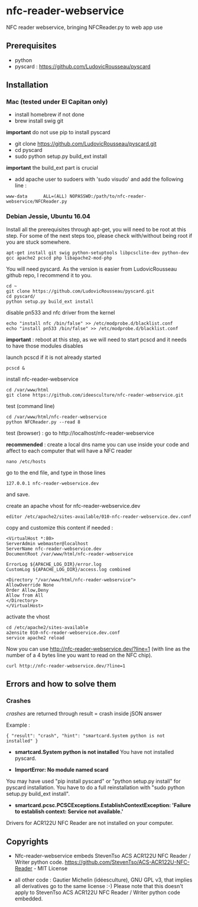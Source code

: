 # nfc-reader-webservice
NFC reader webservice, bringing NFCReader.py to web app use

## Prerequisites

- python
- pyscard : https://github.com/LudovicRousseau/pyscard

## Installation 

### Mac (tested under El Capitan only)

- install homebrew if not done
- brew install swig git

**important** do not use pip to install pyscard

- git clone https://github.com/LudovicRousseau/pyscard.git
- cd pyscard
- sudo python setup.py build_ext install

**important** the build_ext part is crucial

- add apache user to sudoers with 'sudo visudo' and add the following line :

````
www-data      ALL=(ALL) NOPASSWD:/path/to/nfc-reader-webservice/NFCReader.py
````

### Debian Jessie, Ubuntu 16.04

Install all the prerequisites through apt-get, you will need to be root at this step.
For some of the next steps too, please check with/without being root if you are stuck somewhere.

````
apt-get install git swig python-setuptools libpcsclite-dev python-dev gcc apache2 pcscd php libapache2-mod-php 
````

You will need pyscard. As the version is easier from LudovicRousseau github repo, I recommend it to you.

````
cd ~ 
git clone https://github.com/LudovicRousseau/pyscard.git
cd pyscard/
python setup.py build_ext install
````

disable pn533 and nfc driver from the kernel

````
echo "install nfc /bin/false" >> /etc/modprobe.d/blacklist.conf
echo "install pn533 /bin/false" >> /etc/modprobe.d/blacklist.conf
````

**important** : reboot at this step, as we will need to start pcscd and it needs to have those modules disables

launch pcscd if it is not already started

````
pcscd &
````

install nfc-reader-webservice

````
cd /var/www/html
git clone https://github.com/ideesculture/nfc-reader-webservice.git
````

test (command line)

````
cd /var/www/html/nfc-reader-webservice
python NFCReader.py --read 8
````

test (browser) : go to http://localhost/nfc-reader-webservice

**recommended** : create a local dns name you can use inside your code and affect to each computer that will have a NFC reader

````
nano /etc/hosts
````

go to the end file, and type in those lines

````
127.0.0.1 nfc-reader-webservice.dev
````

and save.

create an apache vhost for nfc-reader-webservice.dev
````
editor /etc/apache2/sites-available/010-nfc-reader-webservice.dev.conf
````

copy and customize this content if needed : 
````
<VirtualHost *:80>
ServerAdmin webmaster@localhost
ServerName nfc-reader-webservice.dev
DocumentRoot /var/www/html/nfc-reader-webservice

ErrorLog ${APACHE_LOG_DIR}/error.log
CustomLog ${APACHE_LOG_DIR}/access.log combined

<Directory "/var/www/html/nfc-reader-webservice">
AllowOverride None
Order Allow,Deny
Allow from All
</Directory>
</VirtualHost>
````

activate the vhost

````
cd /etc/apache2/sites-available
a2ensite 010-nfc-reader-webservice.dev.conf
service apache2 reload
````

Now you can use http://nfc-reader-webservice.dev/?line=1 (with line as the number of a 4 bytes line you want to read on the NFC chip).

````
curl http://nfc-reader-webservice.dev/?line=1
````

## Errors and how to solve them

### Crashes

*crashes* are returned through result = crash inside jSON answer

Example :
````
{ "result": "crash", "hint": "smartcard.System python is not installed" }
````

- **smartcard.System python is not installed**
You have not installed pyscard.

- **ImportError: No module named scard**

You may have used "pip install pyscard" or "python setup.py install" for pyscard installation. You have to do a full reinstallation with "sudo python setup.py build_ext install".

- **smartcard.pcsc.PCSCExceptions.EstablishContextException: 'Failure to establish context: Service not available.'**

Drivers for ACR122U NFC Reader are not installed on your computer.

## Copyrights

- Nfc-reader-webservice embeds StevenTso ACS ACR122U NFC Reader / Writer python code. 
https://github.com/StevenTso/ACS-ACR122U-NFC-Reader - MIT License

- all other code : Gautier Michelin (idéesculture), GNU GPL v3, that implies all derivatives go to the same license :-) Please note that this doesn't apply 
to StevenTso ACS ACR122U NFC Reader / Writer python code embedded.
